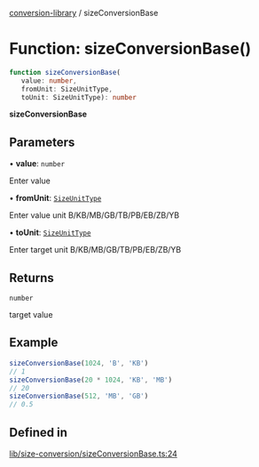 [conversion-library](../globals.md) / sizeConversionBase

# Function: sizeConversionBase()

```ts
function sizeConversionBase(
   value: number, 
   fromUnit: SizeUnitType, 
   toUnit: SizeUnitType): number
```

**sizeConversionBase**

<Badge type="tip" text="version: v0.0.12+" />

## Parameters

• **value**: `number`

Enter value

• **fromUnit**: [`SizeUnitType`](../type-aliases/SizeUnitType.md)

Enter value unit B/KB/MB/GB/TB/PB/EB/ZB/YB

• **toUnit**: [`SizeUnitType`](../type-aliases/SizeUnitType.md)

Enter target unit B/KB/MB/GB/TB/PB/EB/ZB/YB

## Returns

`number`

target value

## Example

```ts
sizeConversionBase(1024, 'B', 'KB')
// 1
sizeConversionBase(20 * 1024, 'KB', 'MB')
// 20
sizeConversionBase(512, 'MB', 'GB')
// 0.5
```

## Defined in

[lib/size-conversion/sizeConversionBase.ts:24](https://github.com/fxss5201/conversion-library/blob/main/lib/size-conversion/sizeConversionBase.ts#L24)
